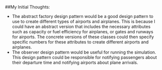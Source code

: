 ##My Initial Thoughts:
- The abstract factory design pattern would be a good design pattern to use to create different types of airports and airplanes. This is because I could have an abstract version that includes the necessary attributes such as capacity or fuel efficiency for airplanes, or gates and runways for airports. The concrete versions of these classes could then specify specific numbers for these attributes to create different airports and airplanes.
- The observer design pattern would be useful for running the simulation. This design pattern could be responsible for notifying passengers about their departure time and notifying airports about plane arrivals.